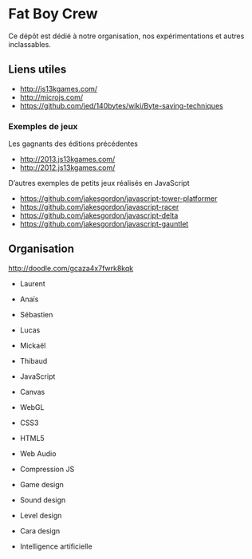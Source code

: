 Fat Boy Crew
============

Ce dépôt est dédié à notre organisation, nos expérimentations et autres inclassables.

## Liens utiles

- http://js13kgames.com/
- http://microjs.com/
- https://github.com/jed/140bytes/wiki/Byte-saving-techniques

### Exemples de jeux

Les gagnants des éditions précédentes

+ http://2013.js13kgames.com/
+ http://2012.js13kgames.com/

D’autres exemples de petits jeux réalisés en JavaScript

+ https://github.com/jakesgordon/javascript-tower-platformer
+ https://github.com/jakesgordon/javascript-racer
+ https://github.com/jakesgordon/javascript-delta
+ https://github.com/jakesgordon/javascript-gauntlet

## Organisation

http://doodle.com/gcaza4x7fwrk8kqk

- Laurent
- Anaïs
- Sébastien
- Lucas
- Mickaël
- Thibaud

- JavaScript
- Canvas
- WebGL
- CSS3
- HTML5
- Web Audio
- Compression JS
- Game design
- Sound design
- Level design
- Cara design
- Intelligence artificielle
